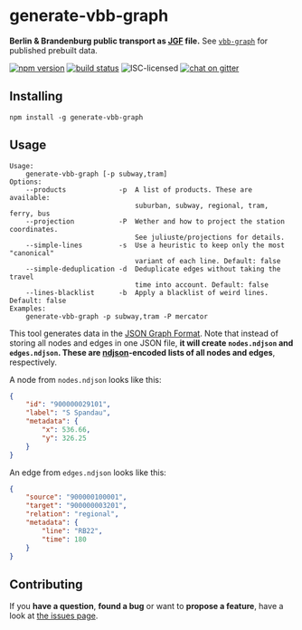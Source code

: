 # generate-vbb-graph

**Berlin & Brandenburg public transport as [JGF](http://jsongraphformat.info) file.** See [`vbb-graph`](https://github.com/derhuerst/vbb-graph) for published prebuilt data.

[![npm version](https://img.shields.io/npm/v/generate-vbb-graph.svg)](https://www.npmjs.com/package/generate-vbb-graph)
[![build status](https://img.shields.io/travis/derhuerst/generate-vbb-graph.svg)](https://travis-ci.org/derhuerst/generate-vbb-graph)
![ISC-licensed](https://img.shields.io/github/license/derhuerst/generate-vbb-graph.svg)
[![chat on gitter](https://badges.gitter.im/derhuerst.svg)](https://gitter.im/derhuerst)


## Installing

```shell
npm install -g generate-vbb-graph
```


## Usage

```
Usage:
    generate-vbb-graph [-p subway,tram]
Options:
    --products             -p  A list of products. These are available:
                               suburban, subway, regional, tram, ferry, bus
    --projection           -P  Wether and how to project the station coordinates.
                               See juliuste/projections for details.
    --simple-lines         -s  Use a heuristic to keep only the most "canonical"
                               variant of each line. Default: false
    --simple-deduplication -d  Deduplicate edges without taking the travel
                               time into account. Default: false
    --lines-blacklist      -b  Apply a blacklist of weird lines. Default: false
Examples:
    generate-vbb-graph -p subway,tram -P mercator
```

This tool generates data in the [JSON Graph Format](https://github.com/jsongraph/json-graph-specification/blob/master/README.rst#json-graph-specification). Note that instead of storing all nodes and edges in one JSON file, **it will create `nodes.ndjson` and `edges.ndjson`. These are [ndjson](http://ndjson.org)-encoded lists of all nodes and edges**, respectively.

A node from `nodes.ndjson` looks like this:

```json
{
	"id": "900000029101",
	"label": "S Spandau",
	"metadata": {
		"x": 536.66,
		"y": 326.25
	}
}
```

An edge from `edges.ndjson` looks like this:

```json
{
	"source": "900000100001",
	"target": "900000003201",
	"relation": "regional",
	"metadata": {
		"line": "RB22",
		"time": 180
	}
}
```


## Contributing

If you **have a question**, **found a bug** or want to **propose a feature**, have a look at [the issues page](https://github.com/derhuerst/generate-vbb-graph/issues).
